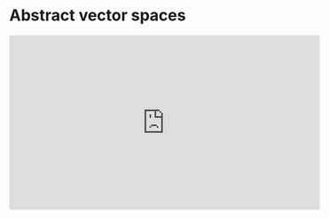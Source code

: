 # Abstract vector spaces

<iframe width="560" height="315" src="https://www.youtube.com/embed/TgKwz5Ikpc8" frameborder="0" allow="accelerometer; autoplay; clipboard-write; encrypted-media; gyroscope; picture-in-picture" allowfullscreen></iframe>
